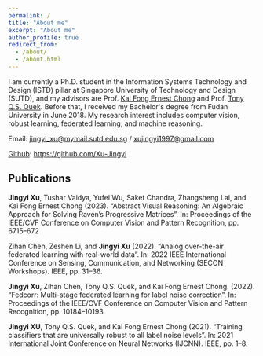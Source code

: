 ```yaml
---
permalink: /
title: "About me"
excerpt: "About me"
author_profile: true
redirect_from: 
  - /about/
  - /about.html
---
```


I am currently a Ph.D. student in the Information Systems Technology and Design (ISTD) pillar at Singapore University of Technology and Design (SUTD), and my advisors are Prof. [Kai Fong Ernest Chong](https://people.sutd.edu.sg/~ernest_chong/) and Prof. [Tony Q.S. Quek](https://people.sutd.edu.sg/~tonyquek/). Before that, I received my Bachelor's degree from Fudan University in June 2018. My research interest includes computer vision, robust learning, federated learning, and machine reasoning.

Email: jingyi_xu@mymail.sutd.edu.sg / xujingyi1997@gmail.com

[Github](https://github.com/Xu-Jingyi): https://github.com/Xu-Jingyi

## Publications

**Jingyi Xu**, Tushar Vaidya, Yufei Wu, Saket Chandra, Zhangsheng Lai, and Kai Fong Ernest Chong (2023). “Abstract Visual Reasoning: An Algebraic Approach for Solving Raven’s Progressive Matrices”. In: Proceedings of the IEEE/CVF Conference on Computer Vision and Pattern Recognition, pp. 6715–672

Zihan Chen, Zeshen Li, and **Jingyi Xu** (2022). “Analog over-the-air federated learning with real-world data”. In: 2022 IEEE International Conference on Sensing, Communication, and Networking (SECON Workshops). IEEE, pp. 31–36.

**Jingyi Xu**, Zihan Chen, Tony Q.S. Quek, and Kai Fong Ernest Chong. (2022). “Fedcorr: Multi-stage federated learning for label noise correction”. In: Proceedings of the IEEE/CVF Conference on Computer Vision and Pattern Recognition, pp. 10184–10193.

**Jingyi XU**, Tony Q.S. Quek, and Kai Fong Ernest Chong (2021). “Training classifiers that are universally robust to all label noise levels”. In: 2021 International Joint Conference on Neural Networks (IJCNN). IEEE, pp. 1–8.
